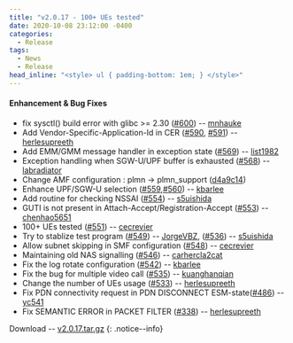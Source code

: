 ```yaml
---
title: "v2.0.17 - 100+ UEs tested"
date: 2020-10-08 23:12:00 -0400
categories:
  - Release
tags:
  - News
  - Release
head_inline: "<style> ul { padding-bottom: 1em; } </style>"
---
```


#### Enhancement & Bug Fixes
- fix sysctl() build error with glibc >= 2.30 ([#600](https://github.com/open5gs/open5gs/pull/600)) -- [mnhauke](https://github.com/mnhauke)
- Add Vendor-Specific-Application-Id in CER ([#590](https://github.com/open5gs/open5gs/pull/590), [#591](https://github.com/open5gs/open5gs/pull/591)) -- [herlesupreeth](https://github.com/herlesupreeth)
- Add EMM/GMM message handler in exception state ([#569](https://github.com/open5gs/open5gs/pull/569)) -- [list1982](https://github.com/list1982)
- Exception handling when SGW-U/UPF buffer is exhausted ([#568](https://github.com/open5gs/open5gs/issues/568)) -- [labradiator](https://github.com/labradiator)
- Change AMF configuration : plmn -> plmn_support ([d4a9c14](https://github.com/open5gs/open5gs/commit/d4a9c140a8457e64b57e918cd1dd5c6f81acab46))
- Enhance UPF/SGW-U selection ([#559](https://github.com/open5gs/open5gs/pull/559),[#560](https://github.com/open5gs/open5gs/pull/560)) -- [kbarlee](https://github.com/kbarlee)
- Add routine for checking NSSAI ([#554](https://github.com/open5gs/open5gs/issues/554)) -- [s5uishida](https://github.com/s5uishida)
- GUTI is not present in Attach-Accept/Registration-Accept ([#553](https://github.com/open5gs/open5gs/issues/553)) -- [chenhao5651](https://github.com/chenhao5651)
- 100+ UEs tested ([#551](https://github.com/open5gs/open5gs/issues/551)) -- [cecrevier](https://github.com/cecrevier)
- Try to stablize test program ([#549](https://github.com/open5gs/open5gs/issues/549)) -- [JorgeVBZ](https://github.com/JorgeVBZ), ([#536](https://github.com/open5gs/open5gs/issues/536)) -- [s5uishida](https://github.com/s5uishida)
- Allow subnet skipping in SMF configuration ([#548](https://github.com/open5gs/open5gs/issues/548)) -- [cecrevier](https://github.com/cecrevier)
- Maintaining old NAS signalling ([#546](https://github.com/open5gs/open5gs/issues/546)) -- [carhercla2cat](https://github.com/carhercla2cat)
- Fix the log rotate configuration ([#542](https://github.com/open5gs/open5gs/issues/542)) -- [kbarlee](https://github.com/kbarlee)
- Fix the bug for multiple video call ([#535](https://github.com/open5gs/open5gs/issues/535)) -- [kuanghanqian](https://github.com/kuanghanqian)
- Change the number of UEs usage ([#533](https://github.com/open5gs/open5gs/issues/533)) -- [herlesupreeth](https://github.com/herlesupreeth)
- Fix PDN connectivity request in PDN DISCONNECT ESM-state([#486](https://github.com/open5gs/open5gs/issues/486)) -- [yc541](https://github.com/yc541)
- Fix SEMANTIC ERROR in PACKET FILTER ([#338](https://github.com/open5gs/open5gs/issues/338)) -- [herlesupreeth](https://github.com/herlesupreeth)

Download -- [v2.0.17.tar.gz](https://github.com/open5gs/open5gs/archive/v2.0.17.tar.gz)
{: .notice--info}
